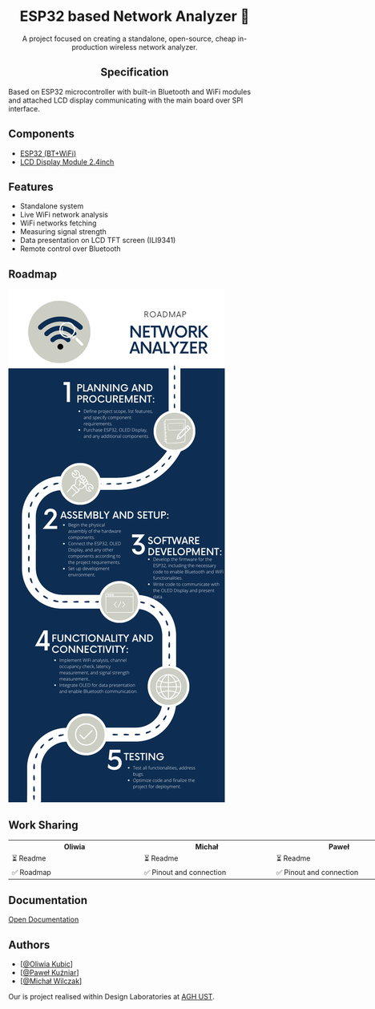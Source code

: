 <h1 id="esp32-based-network-analyzer-" align="center"><b>ESP32 based Network Analyzer 🛜</b></h1>

<p align="center">A project focused on creating a standalone, open-source, cheap in-production wireless network analyzer.</p>

<!-- DESCRIPTION -->
<h2 id="specification"  align="center">Specification</h2>
<p>Based on ESP32 microcontroller with built-in Bluetooth and WiFi modules and attached LCD display communicating with the main board over SPI interface.</p>

<!-- COMPONENTS -->
<h2 id="components">Components</h2>
<ul>
<li><a href="https://botland.com.pl/moduly-wifi-i-bt-esp32/8893-esp32-wifi-bt-42-platforma-z-modulem-esp-wroom-32-zgodny-z-esp32-devkit-5904422337438.html" target="_blank">ESP32 (BT+WiFi)</a> </li>
<li><a href="https://nettigo.pl/products/wyswietlacz-lcd-tft-2-4-ze-sterownikiem-ili9341-dotykowy">LCD Display Module 2.4inch</a> </li>
</ul>

<!-- FEATURES -->
<h2 id="features">Features</h2>
<ul>
<li>Standalone system</li>
<li>Live WiFi network analysis</li>
<li>WiFi networks fetching</li>
<li>Measuring signal strength</li>
<li>Data presentation on LCD TFT screen (ILI9341)</li>
<li>Remote control over Bluetooth</li>
</ul>

<!-- ROADMAP -->
<h2 id="roadmap">Roadmap</h2>
<p> <img src="Images/Roadmap.png" alt="Roadmap"> </p>

<!-- WORKSHARING -->
<h2 id="worksharing">Work Sharing</h2>
<table style="width:200%">
  <tr>
    <th width=250px>Oliwia</th>
    <th width=250px>Michał</th>
    <th width=250px>Paweł</th>
  </tr>
  <tr>
    <td>&#x23F3; Readme</td>
    <td>&#x23F3; Readme</td>
    <td>&#x23F3; Readme</td>
  </tr>
  <tr>
    <td>&#x2705; Roadmap</td>
    <td>&#x2705; Pinout and connection</td>
    <td>&#x2705; Pinout and connection</td>
  </tr>
</table>

<!-- DOCS -->
<h2 id="documentation">Documentation</h2>
<p><a href="https://drive.google.com/file/d/17NPVSh1mX54RB5hej4fzXOFSnYwPqoHJ/view?usp=sharing">Open Documentation</a></p>


<!-- CREATORS -->
<h2 id="authors">Authors</h2>
<ul>

<li>[<a href="https://www.github.com/OliwiaKubic">@Oliwia Kubic</a>]</li>
<li>[<a href="https://www.github.com/pewexxx">@Paweł Kuźniar</a>]</li>
<li>[<a href="https://github.com/MichalWilczak">@Michał Wilczak</a>]</li>

</ul>

<!-- FOOTER -->
Our is project realised within Design Laboratories at <a href="https://www.agh.edu.pl/">AGH UST</a>.</p>
